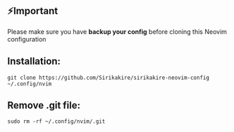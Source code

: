 ## ⚡Important
Please make sure you have **backup your config** before cloning this Neovim configuration

## Installation:
```
git clone https://github.com/Sirikakire/sirikakire-neovim-config ~/.config/nvim
```

## Remove .git file:
```
sudo rm -rf ~/.config/nvim/.git
```
